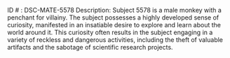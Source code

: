 ID # : DSC-MATE-5578
Description: Subject 5578 is a male monkey with a penchant for villainy. The subject possesses a highly developed sense of curiosity, manifested in an insatiable desire to explore and learn about the world around it. This curiosity often results in the subject engaging in a variety of reckless and dangerous activities, including the theft of valuable artifacts and the sabotage of scientific research projects.